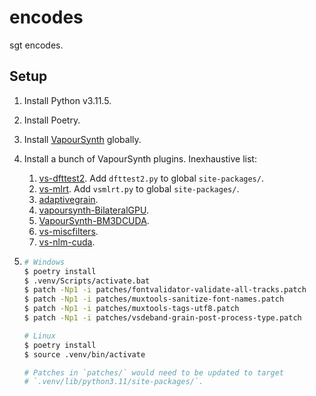 # encodes

sgt encodes.

## Setup

1. Install Python v3.11.5.
2. Install Poetry.
3. Install [VapourSynth][] globally.
4. Install a bunch of VapourSynth plugins. Inexhaustive list:
    1. [vs-dfttest2][]. Add `dfttest2.py` to global `site-packages/`.
    2. [vs-mlrt][]. Add `vsmlrt.py` to global `site-packages/`.
    3. [adaptivegrain][].
    4. [vapoursynth-BilateralGPU][].
    5. [VapourSynth-BM3DCUDA][].
    6. [vs-miscfilters][].
    7. [vs-nlm-cuda][].
5.
    ```bash
    # Windows
    $ poetry install
    $ .venv/Scripts/activate.bat
    $ patch -Np1 -i patches/fontvalidator-validate-all-tracks.patch
    $ patch -Np1 -i patches/muxtools-sanitize-font-names.patch
    $ patch -Np1 -i patches/muxtools-tags-utf8.patch
    $ patch -Np1 -i patches/vsdeband-grain-post-process-type.patch
    ```

    ```bash
    # Linux
    $ poetry install
    $ source .venv/bin/activate

    # Patches in `patches/` would need to be updated to target
    # `.venv/lib/python3.11/site-packages/`.
    ```



   [VapourSynth]: https://github.com/vapoursynth/vapoursynth
   [vs-dfttest2]: https://github.com/AmusementClub/vs-dfttest2
   [vs-mlrt]: https://github.com/AmusementClub/vs-mlrt
   [adaptivegrain]: https://github.com/Irrational-Encoding-Wizardry/adaptivegrain
   [vapoursynth-BilateralGPU]: https://github.com/Rational-Encoding-Thaumaturgy/vapoursynth-BilateralGPU
   [VapourSynth-BM3DCUDA]: https://github.com/WolframRhodium/VapourSynth-BM3DCUDA
   [vs-miscfilters]: https://github.com/vapoursynth/vs-miscfilters-obsolete
   [vs-nlm-cuda]: https://github.com/AmusementClub/vs-nlm-cuda
